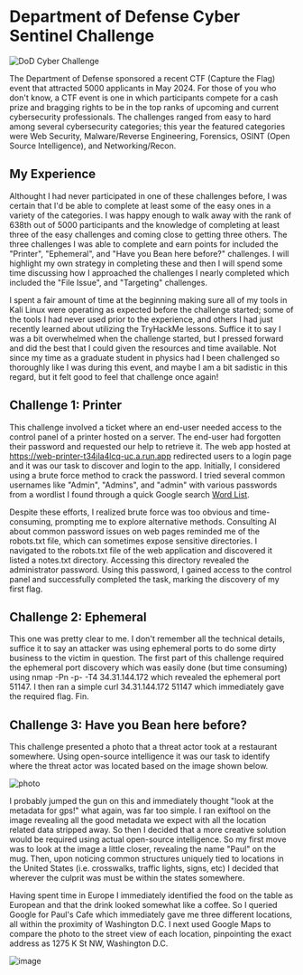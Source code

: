 # Department of Defense Cyber Sentinel Challenge
![DoD Cyber Challenge](https://github.com/mpmatusek/DoDCyberSentinelChallenge/assets/167713753/6cbfa0d1-ef10-4f75-b10b-198628f852bb)

The Department of Defense sponsored a recent CTF (Capture the Flag) event that attracted 5000 applicants in May 2024. For those of you who don't know, a CTF event is one in which participants compete for a cash prize and bragging rights to be in the top ranks of upcoming and current cybersecurity professionals. The challenges ranged from easy to hard among several cybersecurity categories; this year the featured categories were Web Security, Malware/Reverse Engineering, Forensics, OSINT (Open Source Intelligence), and Networking/Recon. 

<h2>My Experience</h2>

Althought I had never participated in one of these challenges before, I was certain that I'd be able to complete at least some of the easy ones in a variety of the categories. I was happy enough to walk away with the rank of 638th out of 5000 participants and the knowledge of completing at least three of the easy challenges and coming close to getting three others. The three challenges I was able to complete and earn points for included the "Printer", "Ephemeral", and "Have you Bean here before?" challenges. I will highlight my own strategy in completing these and then I will spend some time discussing how I approached the challenges I nearly completed which included the "File Issue", and "Targeting" challenges.

I spent a fair amount of time at the beginning making sure all of my tools in Kali Linux were operating as expected before the challenge started; some of the tools I had never used prior to the experience, and others I had just recently learned about utilizing the TryHackMe lessons. Suffice it to say I was a bit overwhelmed when the challenge started, but I pressed forward and did the best that I could given the resources and time available. Not since my time as a graduate student in physics had I been challenged so thoroughly like I was during this event, and maybe I am a bit sadistic in this regard, but it felt good to feel that challenge once again!

<h2>Challenge 1: Printer</h2>

This challenge involved a ticket where an end-user needed access to the control panel of a printer hosted on a server.  The end-user had forgotten their password and requested our help to retrieve it. The web app hosted at https://web-printer-t34jla4lcq-uc.a.run.app redirected users to a login page and it was our task to discover and login to the app. Initially, I considered using a brute force method to crack the password. I tried several common usernames like "Admin", "Admins", and "admin" with various passwords from a wordlist I found through a quick Google search [Word List](https://github.com/danielmiessler/SecLists/blob/master/Passwords/Common-Credentials/10-million-password-list-top-1000000.txt).

Despite these efforts, I realized brute force was too obvious and time-consuming, prompting me to explore alternative methods. Consulting AI about common password issues on web pages reminded me of the robots.txt file, which can sometimes expose sensitive directories. I navigated to the robots.txt file of the web application and discovered it listed a notes.txt directory. Accessing this directory revealed the administrator password. Using this password, I gained access to the control panel and successfully completed the task, marking the discovery of my first flag.

<h2>Challenge 2: Ephemeral</h2>

This one was pretty clear to me. I don't remember all the technical details, suffice it to say an attacker was using ephemeral ports to do some dirty business to the victim in question. The first part of this challenge required the ephemeral port discovery which was easily done (but time consuming) using nmap -Pn -p- -T4 34.31.144.172 which revealed the ephemeral port 51147. I then ran a simple curl 34.31.144.172 51147 which immediately gave the required flag. Fin.

<h2>Challenge 3: Have you Bean here before?</h2>

This challenge presented a photo that a threat actor took at a restaurant somewhere. Using open-source intelligence it was our task to identify where the threat actor was located based on the image shown below.

![photo](https://github.com/mpmatusek/DoDCyberSentinelChallenge/assets/167713753/5ffe5c3d-007f-47b2-b9e6-7e9ae8edddf5)

I probably jumped the gun on this and immediately thought "look at the metadata for gps!" what again, was far too simple. I ran exiftool on the image revealing all the good metadata we expect with all the location related data stripped away. So then I decided that a more creative solution would be required using actual open-source intelligence. So my first move was to look at the image a little closer, revealing the name "Paul" on the mug. Then, upon noticing common structures uniquely tied to locations in the United States (i.e. crosswalks, traffic lights, signs, etc) I decided that wherever the culprit was must be within the states somewhere.

Having spent time in Europe I immediately identified the food on the table as European and that the drink looked somewhat like a coffee. So I queried Google for Paul's Cafe which immediately gave me three different locations, all within the proximity of Washington D.C. I next used Google Maps to compare the photo to the street view of each location, pinpointing the exact address as 1275 K St NW, Washington D.C.

![image](https://github.com/mpmatusek/DoDCyberSentinelChallenge/assets/167713753/39ee6589-d0ac-4085-b330-a45a7e5a8586)


